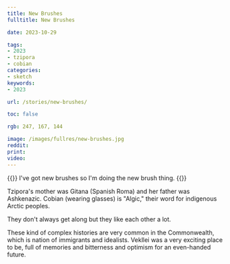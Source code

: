 ```yaml
---
title: New Brushes
fulltitle: New Brushes

date: 2023-10-29

tags:
- 2023
- tzipora
- cobian
categories:
- sketch
keywords:
- 2023

url: /stories/new-brushes/

toc: false

rgb: 247, 167, 144

image: /images/fullres/new-brushes.jpg
reddit:
print:
video:
---
```

{{<hint caption>}}
I've got new brushes so I'm doing the new brush thing.
{{</hint>}}

Tzipora's mother was Gitana (Spanish Roma) and her father was Ashkenazic. Cobian (wearing glasses) is "Algic," their word for indigenous Arctic peoples.

They don't always get along but they like each other a lot.

These kind of complex histories are very common in the Commonwealth, which is nation of immigrants and idealists. Vekllei was a very exciting place to be, full of memories and bitterness and optimism for an even-handed future.

